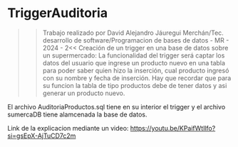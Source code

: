 # TriggerAuditoria
>>Trabajo realizado por David Alejandro Jáuregui Merchán/Tec. desarrollo de software/Programacion de bases de datos - MR -  2024 - 2<<
Creación de un trigger en una base de datos sobre un supermercado: La funcionalidad del trigger será captar los datos del usuario que ingrese un producto nuevo en una tabla para poder saber quien hizo la inserción, cual producto ingresó con su nombre y fecha de inserción. Hay que recordar que para su funcion la tabla de tipo productos debe de tener datos y asi generar un producto nuevo.

El archivo AuditoriaProductos.sql tiene en su interior el trigger y el archivo sumercaDB tiene alamcenada la base de datos.


Link de la explicacion mediante un video: https://youtu.be/KPaifWtllfo?si=gsEpX-AjTuCD7c2m 



